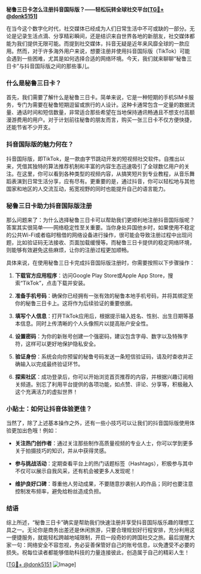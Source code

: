 **秘鲁三日卡怎么注册抖音国际版？——轻松玩转全球社交平台[[TG💪+ @donk5151](https://t.me/s/donk5151)]**

在当今这个数字化时代，社交媒体已经成为人们日常生活中不可或缺的一部分。无论是记录生活点滴、分享精彩瞬间，还是结识来自世界各地的新朋友，社交媒体都能为我们提供无限可能。而提到社交媒体，抖音无疑是近年来风靡全球的一款应用。然而，对于许多海外用户来说，想要注册并使用抖音国际版（TikTok）可能会遇到一些困难，尤其是如何选择合适的网络环境。今天，我们就来聊聊“秘鲁三日卡”与抖音国际版之间的那些事儿。

### 什么是秘鲁三日卡？

首先，我们需要了解什么是秘鲁三日卡。简单来说，它是一种短期的手机SIM卡服务，专门为需要在秘鲁短期逗留或旅行的人设计。这种卡通常包含一定量的数据流量、通话时间和短信数量，非常适合那些希望在当地保持通讯畅通且不想支付高额漫游费用的用户。对于计划前往秘鲁的朋友而言，购买一张三日卡不仅方便快捷，还能节省不少开支。

### 抖音国际版的魅力何在？

抖音国际版，即TikTok，是一款由字节跳动开发的短视频社交软件。自推出以来，凭借其独特的算法推荐机制和丰富的内容生态迅速吸引了全球数亿用户的关注。在这里，你可以看到各种类型的视频内容，从搞笑短片到专业教程，从音乐舞蹈表演到日常生活分享，应有尽有。更重要的是，通过抖音，你可以轻松地与其他国家和地区的人交流互动，拓宽视野的同时也能提升自己的语言能力。

### 秘鲁三日卡助力抖音国际版注册

那么问题来了：为什么选择秘鲁三日卡可以帮助我们更顺利地注册抖音国际版呢？答案其实很简单——网络稳定性至关重要。当你身处异国他乡时，如果使用不稳定的公共Wi-Fi或者临时租借的网络设备进行操作，很可能会导致注册过程中出现问题，比如验证码无法接收、页面加载缓慢等。而秘鲁三日卡提供的稳定网络环境，则能够有效避免这些麻烦，让你的注册过程更加顺畅。

具体来说，在使用秘鲁三日卡完成抖音国际版注册时，你需要按照以下步骤操作：

1. **下载官方应用程序**：访问Google Play Store或Apple App Store，搜索“TikTok”，点击下载并安装。
   
2. **准备手机号码**：确保你已经拥有一张有效的秘鲁本地手机号码，并将其绑定至你的秘鲁三日卡上。这将作为后续验证的重要依据。

3. **填写个人信息**：打开TikTok应用后，根据提示输入姓名、性别、出生日期等基本信息。同时上传清晰的个人头像照片以提高账户安全性。

4. **设置密码**：为你的新账号创建一个强密码，建议包含字母、数字以及特殊字符，这样可以更好地保护隐私安全。

5. **验证身份**：系统会向你预留的秘鲁号码发送一条短信验证码，请及时查收并正确输入以完成最终验证环节。

6. **探索社区**：成功登录后，你可以开始浏览首页推荐的内容，并根据兴趣订阅相关频道。别忘了利用平台提供的各项功能，如点赞、评论、分享等，积极融入这个充满活力的虚拟世界！

### 小贴士：如何让抖音体验更佳？

当然了，除了上述基本操作之外，还有一些小技巧可以让我们的抖音国际版使用体验更加出色哦！例如：

- **关注热门创作者**：通过关注那些制作高质量视频的专业人士，你可以学到更多关于拍摄技巧的知识，并从中获得灵感。
  
- **参与挑战活动**：定期查看平台上的热门话题标签（Hashtags），积极参与其中不仅可以展示自我风采，还有机会被更多人发现呢！

- **维护良好口碑**：尊重他人劳动成果，不要随意抄袭别人的作品；同时也要注意控制发布频率，避免给粉丝造成负担。

### 结语

综上所述，“秘鲁三日卡”确实是帮助我们快速注册并享受抖音国际版乐趣的理想工具之一。无论你是商务出差还是休闲旅游，只要合理规划好行程安排，充分利用这一便捷服务，就能轻松跨越地域限制，开启一段奇妙的跨国社交之旅。最后提醒大家一句：网络安全不容忽视，务必妥善保管好自己的账号信息，以免遭受不必要的损失。祝每位读者都能够借助科技的力量连接彼此，创造属于自己的精彩人生！

[[TG💪+ @donk5151](https://t.me/s/donk5151) ![Image](https://i.postimg.cc/rwNCRYN7/Snipaste-2025-04-30-17-27-05.png)]